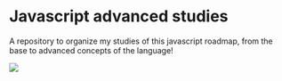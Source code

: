 # Javascript advanced studies

A repository to organize my studies of this javascript roadmap, from the base to advanced concepts of the language!

<img src="https://raw.githubusercontent.com/ErickWendel/javascript-expert-developer-roadmap/main/ROADMAP.jpg"/>
